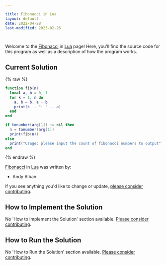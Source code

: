 ```yaml
---

title: Fibonacci in Lua
layout: default
date: 2022-04-28
last-modified: 2023-02-26

---
```


Welcome to the [Fibonacci](https://sampleprograms.io/projects/fibonacci) in [Lua](https://sampleprograms.io/languages/lua) page! Here, you'll find the source code for this program as well as a description of how the program works.

## Current Solution

{% raw %}

```lua
function fib(n)
  local a, b = 0, 1
  for k = 1, n do
    a, b = b, a + b
    print(k .. ": " .. a)
  end
end

if tonumber(arg[1]) ~= nil then
  n = tonumber(arg[1])
  print(fib(n))
else
  print("Usage: please input the count of fibonacci numbers to output")
end
```

{% endraw %}

[Fibonacci](https://sampleprograms.io/projects/fibonacci) in [Lua](https://sampleprograms.io/languages/lua) was written by:

- Andy Alban

If you see anything you'd like to change or update, [please consider contributing](https://github.com/TheRenegadeCoder/sample-programs).

## How to Implement the Solution

No 'How to Implement the Solution' section available. [Please consider contributing](https://github.com/TheRenegadeCoder/sample-programs-website).

## How to Run the Solution

No 'How to Run the Solution' section available. [Please consider contributing](https://github.com/TheRenegadeCoder/sample-programs-website).